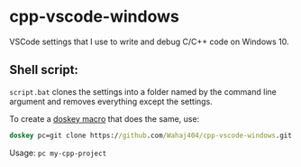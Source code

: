 # cpp-vscode-windows

VSCode settings that I use to write and debug C/C++ code on Windows 10.

## Shell script:

`script.bat` clones the settings into a folder named by the command line argument and removes everything except the settings.

To create a [doskey macro](https://docs.microsoft.com/en-us/windows-server/administration/windows-commands/doskey) that does the same, use:

```cmd
doskey pc=git clone https://github.com/Wahaj404/cpp-vscode-windows.git $1 $t rmdir /s /q $1\.git $t del $1\README.md $t %1\script.bat
```

Usage: `pc my-cpp-project`
